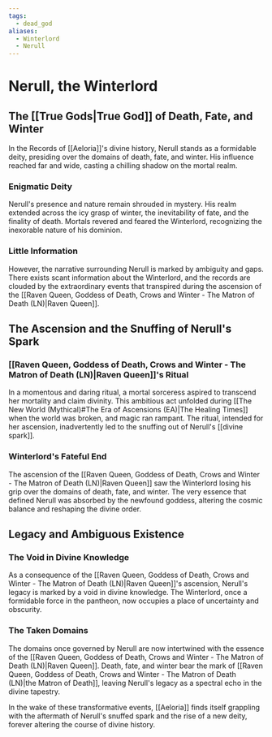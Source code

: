 ```yaml
---
tags:
  - dead_god
aliases:
  - Winterlord
  - Nerull
---
```

# Nerull, the Winterlord

## The [[True Gods|True God]] of Death, Fate, and Winter

In the Records of [[Aeloria]]'s divine history, Nerull stands as a formidable deity, presiding over the domains of death, fate, and winter. His influence reached far and wide, casting a chilling shadow on the mortal realm.

### Enigmatic Deity

Nerull's presence and nature remain shrouded in mystery. His realm extended across the icy grasp of winter, the inevitability of fate, and the finality of death. Mortals revered and feared the Winterlord, recognizing the inexorable nature of his dominion.

### Little Information

However, the narrative surrounding Nerull is marked by ambiguity and gaps. There exists scant information about the Winterlord, and the records are clouded by the extraordinary events that transpired during the ascension of the [[Raven Queen, Goddess of Death, Crows and Winter - The Matron of Death (LN)|Raven Queen]].

## The Ascension and the Snuffing of Nerull's Spark

### [[Raven Queen, Goddess of Death, Crows and Winter - The Matron of Death (LN)|Raven Queen]]'s Ritual

In a momentous and daring ritual, a mortal sorceress aspired to transcend her mortality and claim divinity. This ambitious act unfolded during [[The New World (Mythical)#The Era of Ascensions (EA)|The Healing Times]] when the world was broken, and magic ran rampant. The ritual, intended for her ascension, inadvertently led to the snuffing out of Nerull's [[divine spark]].

### Winterlord's Fateful End

The ascension of the [[Raven Queen, Goddess of Death, Crows and Winter - The Matron of Death (LN)|Raven Queen]] saw the Winterlord losing his grip over the domains of death, fate, and winter. The very essence that defined Nerull was absorbed by the newfound goddess, altering the cosmic balance and reshaping the divine order.

## Legacy and Ambiguous Existence

### The Void in Divine Knowledge

As a consequence of the [[Raven Queen, Goddess of Death, Crows and Winter - The Matron of Death (LN)|Raven Queen]]'s ascension, Nerull's legacy is marked by a void in divine knowledge. The Winterlord, once a formidable force in the pantheon, now occupies a place of uncertainty and obscurity.

### The Taken Domains

The domains once governed by Nerull are now intertwined with the essence of the [[Raven Queen, Goddess of Death, Crows and Winter - The Matron of Death (LN)|Raven Queen]]. Death, fate, and winter bear the mark of [[Raven Queen, Goddess of Death, Crows and Winter - The Matron of Death (LN)|the Matron of Death]], leaving Nerull's legacy as a spectral echo in the divine tapestry.

In the wake of these transformative events, [[Aeloria]] finds itself grappling with the aftermath of Nerull's snuffed spark and the rise of a new deity, forever altering the course of divine history.